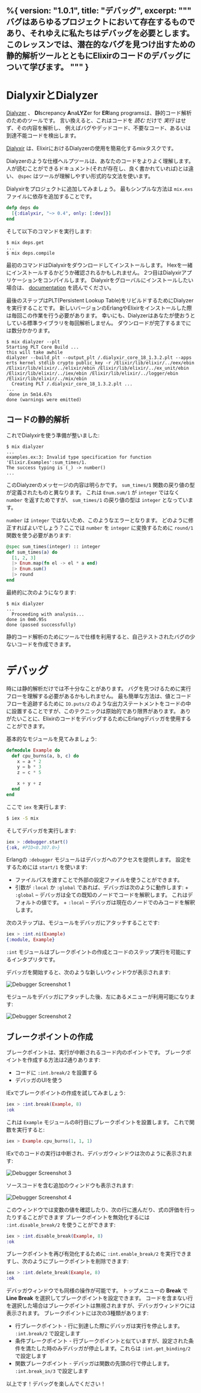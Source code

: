 %{
  version: "1.0.1",
  title: "デバッグ",
  excerpt: """
  バグはあらゆるプロジェクトにおいて存在するものであり、それゆえに私たちはデバッグを必要とします。
このレッスンでは、潜在的なバグを見つけ出すための静的解析ツールとともにElixirのコードのデバッグについて学びます。
  """
}
---

# DialyxirとDialyzer

[Dialyzer](http://erlang.org/doc/man/dialyzer.html) 、 **DI**screpancy **A**na**LYZ**er for **ER**lang programsは、静的コード解析のためのツールです。
言い換えると、これはコードを _読む_ だけで _実行_ はせず、その内容を解析し、
例えばバグやデッドコード、不要なコード、あるいは到達不能コードを検出します。

[Dialyxir](https://github.com/jeremyjh/dialyxir) は、ElixirにおけるDialyzerの使用を簡易化するmixタスクです。

Dialyzerのような仕様ヘルプツールは、あなたのコードをよりよく理解します。
人が読むことができるドキュメント(それが存在し、良く書かれていれば)とは違い、 `@spec` はツールが理解しやすい形式的な文法を使います。

Dialyxirをプロジェクトに追加してみましょう。
最もシンプルな方法は `mix.exs` ファイルに依存を追加することです。

```elixir
defp deps do
  [{:dialyxir, "~> 0.4", only: [:dev]}]
end
```

そして以下のコマンドを実行します:

```shell
$ mix deps.get
...
$ mix deps.compile
```

最初のコマンドはDialyxirをダウンロードしてインストールします。
Hexを一緒にインストールするかどうか確認されるかもしれません。
2つ目はDialyxirアプリケーションをコンパイルします。
Dialyxirをグローバルにインストールしたい場合は、 [documentation](https://github.com/jeremyjh/dialyxir#installation) を読んでください。

最後のステップはPLT(Persistent Lookup Table)をリビルドするためにDialyzerを実行することです。
新しいバージョンのErlangやElixirをインストールした際は毎回この作業を行う必要があります。
幸いにも、Dialyzerはあなたが使おうとしている標準ライブラリを毎回解析しません。
ダウンロードが完了するまでには数分かかります。

```shell
$ mix dialyzer --plt
Starting PLT Core Build ...
this will take awhile
dialyzer --build_plt --output_plt /.dialyxir_core_18_1.3.2.plt --apps erts kernel stdlib crypto public_key -r /Elixir/lib/elixir/../eex/ebin /Elixir/lib/elixir/../elixir/ebin /Elixir/lib/elixir/../ex_unit/ebin /Elixir/lib/elixir/../iex/ebin /Elixir/lib/elixir/../logger/ebin /Elixir/lib/elixir/../mix/ebin
  Creating PLT /.dialyxir_core_18_1.3.2.plt ...
...
 done in 5m14.67s
done (warnings were emitted)
```

## コードの静的解析

これでDialyxirを使う準備が整いました:

```shell
$ mix dialyzer
...
examples.ex:3: Invalid type specification for function 'Elixir.Examples':sum_times/1.
The success typing is (_) -> number()
...
```

このDialyzerのメッセージの内容は明らかです。 `sum_times/1` 関数の戻り値の型が定義されたものと異なります。
これは `Enum.sum/1` が `integer` ではなく `number` を返すためですが、 `sum_times/1` の戻り値の型は `integer` となっています。

`number` は `integer` ではないため、このようなエラーとなります。
どのように修正すればよいでしょう？ここでは `number` を `integer` に変換するために `round/1` 関数を使う必要があります:

```elixir
@spec sum_times(integer) :: integer
def sum_times(a) do
  [1, 2, 3]
  |> Enum.map(fn el -> el * a end)
  |> Enum.sum()
  |> round
end
```

最終的に次のようになります:

```shell
$ mix dialyzer
...
  Proceeding with analysis...
done in 0m0.95s
done (passed successfully)
```

静的コード解析のためにツールで仕様を利用すると、自己テストされたバグの少ないコードを作成できます。

# デバッグ

時には静的解析だけでは不十分なことがあります。
バグを見つけるために実行フローを理解する必要があるかもしれません。
最も簡単な方法は、値とコードフローを追跡するために `IO.puts/2` のような出力ステートメントをコードの中に設置することですが、このテクニックは原始的であり限界があります。
ありがたいことに、ElixirのコードをデバッグするためにErlangデバッガを使用することができます。

基本的なモジュールを見てみましょう:

```elixir
defmodule Example do
  def cpu_burns(a, b, c) do
    x = a * 2
    y = b * 3
    z = c * 5

    x + y + z
  end
end
```

ここで `iex` を実行します:

```bash
$ iex -S mix
```

そしてデバッガを実行します:

```elixir
iex > :debugger.start()
{:ok, #PID<0.307.0>}
```

Erlangの `:debugger` モジュールはデバッガへのアクセスを提供します。
設定をするためには `start/1` を使います:

- ファイルパスを渡すことで外部の設定ファイルを使うことができます。
- 引数が `:local` か `:global` であれば、デバッガは次のように動作します: + `:global` – デバッガは全ての既知のノードでコードを解釈します。
  これはデフォルトの値です。 + `:local` – デバッガは現在のノードでのみコードを解釈します。

次のステップは、モジュールをデバッガにアタッチすることです:

```elixir
iex > :int.ni(Example)
{:module, Example}
```

`:int` モジュールはブレークポイントの作成とコードのステップ実行を可能にするインタプリタです。

デバッガを開始すると、次のような新しいウィンドウが表示されます:

![Debugger Screenshot 1](/images/debugger_1.png)

モジュールをデバッガにアタッチした後、左にあるメニューが利用可能になります:

![Debugger Screenshot 2](/images/debugger_2.png)

## ブレークポイントの作成

ブレークポイントは、実行が中断されるコード内のポイントです。
ブレークポイントを作成する方法は2通りあります:

- コードに `:int.break/2` を設置する
- デバッガのUIを使う

IExでブレークポイントの作成を試してみましょう:

```elixir
iex > :int.break(Example, 8)
:ok
```

これは `Example` モジュールの8行目にブレークポイントを設置します。
これで関数を実行すると:

```elixir
iex > Example.cpu_burns(1, 1, 1)
```

IExでのコードの実行は中断され、デバッガウィンドウは次のように表示されます:

![Debugger Screenshot 3](/images/debugger_3.png)

ソースコードを含む追加のウィンドウも表示されます:

![Debugger Screenshot 4](/images/debugger_4.png)

このウィンドウでは変数の値を確認したり、次の行に進んだり、式の評価を行ったりすることができます
ブレークポイントを無効化するには `:int.disable_break/2` を使うことができます:

```elixir
iex > :int.disable_break(Example, 8)
:ok
```

ブレークポイントを再び有効化するために `:int.enable_break/2` を実行できますし、次のようにブレークポイントを削除できます:

```elixir
iex > :int.delete_break(Example, 8)
:ok
```

デバッガウィンドウでも同様の操作が可能です。
トップメニューの **Break** で **Line Break** を選択してブレークポイントを設定できます。
コードを含まない行を選択した場合はブレークポイントは無視されますが、デバッガウィンドウには表示されます。
ブレークポイントには次の3種類があります:

- 行ブレークポイント - 行に到達した際にデバッガは実行を停止します。 `:int.break/2` で設定します
- 条件ブレークポイント - 行ブレークポイントと似ていますが、設定された条件を満たした時のみデバッガが停止します。これらは `:int.get_binding/2` で設定します
- 関数ブレークポイント - デバッガは関数の先頭の行で停止します。 `:int.break_in/3` で設定します

以上です！デバッグを楽しんでください！
